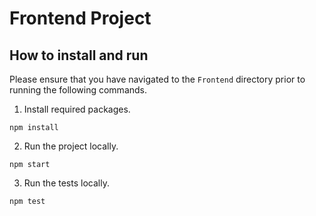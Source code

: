 # Frontend Project
  
## How to install and run
Please ensure that you have navigated to the `Frontend` directory prior to running the following commands.
1. Install required packages.
```
npm install
```
2. Run the project locally.
```
npm start
```
3. Run the tests locally.
```
npm test
```